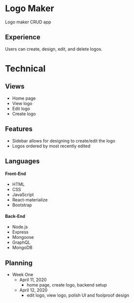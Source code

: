 # Logo Maker
Logo maker CRUD app

## Experience
Users can create, design, edit, and delete logos.

# Technical
## Views
- Home page
- View logo
- Edit logo
- Create logo

## Features
- Sidebar allows for designing to create/edit the logo
- Logos ordered by most recently edited

## Languages
#### Front-End
* HTML
* CSS
* JavaScript
* React-materialize
* Bootstrap

#### Back-End
* Node.js
* Express
* Mongoose
* GraphQL
* MongoDB

## Planning
- Week One
  - April 11, 2020
    - home page, create logo, backend setup
  - April 12, 2020
    - edit logo, view logo, polish UI and foolproof design

